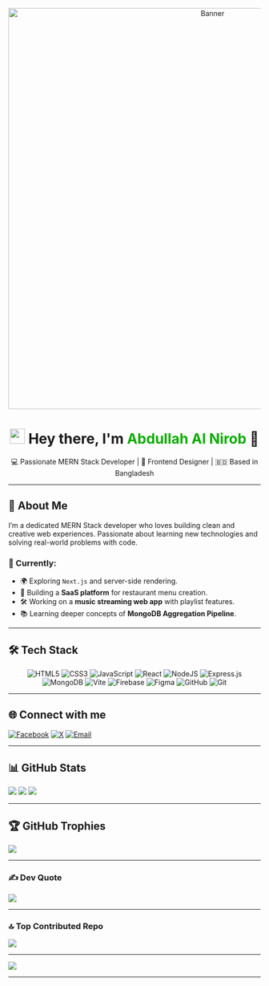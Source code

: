 <p align="center">
  <img src="https://user-images.githubusercontent.com/74038190/219923823-bf1ce878-c6b8-4faa-be07-93e6b1006521.gif" alt="Banner" width="800" />
</p>

<h1 align="center">
  <img src="https://emojis.slackmojis.com/emojis/images/1531849430/4246/blob-sunglasses.gif" width="30"/> 
  Hey there, I'm <span style="color:#0aad00;">Abdullah Al Nirob</span> 👋
</h1>

<p align="center">
  💻 Passionate MERN Stack Developer | 🎨 Frontend Designer | 🇧🇩 Based in Bangladesh
</p>

---

## 🧠 About Me

I’m a dedicated MERN Stack developer who loves building clean and creative web experiences. Passionate about learning new technologies and solving real-world problems with code.

### 📌 Currently:
- 🌍 Exploring `Next.js` and server-side rendering.
- 🧠 Building a **SaaS platform** for restaurant menu creation.
- 🛠️ Working on a **music streaming web app** with playlist features.
- 📚 Learning deeper concepts of **MongoDB Aggregation Pipeline**.

---

## 🛠️ Tech Stack

<div align="center">
  
  ![HTML5](https://img.shields.io/badge/html5-%23E34F26.svg?style=for-the-badge&logo=html5&logoColor=white)
  ![CSS3](https://img.shields.io/badge/css3-%231572B6.svg?style=for-the-badge&logo=css3&logoColor=white)
  ![JavaScript](https://img.shields.io/badge/javascript-%23323330.svg?style=for-the-badge&logo=javascript&logoColor=%23F7DF1E)
  ![React](https://img.shields.io/badge/react-%2320232a.svg?style=for-the-badge&logo=react&logoColor=%2361DAFB)
  ![NodeJS](https://img.shields.io/badge/node.js-6DA55F?style=for-the-badge&logo=node.js&logoColor=white)
  ![Express.js](https://img.shields.io/badge/express.js-%23404d59.svg?style=for-the-badge&logo=express&logoColor=%2361DAFB)
  ![MongoDB](https://img.shields.io/badge/MongoDB-%234ea94b.svg?style=for-the-badge&logo=mongodb&logoColor=white)
  ![Vite](https://img.shields.io/badge/vite-%23646CFF.svg?style=for-the-badge&logo=vite&logoColor=white)
  ![Firebase](https://img.shields.io/badge/firebase-a08021?style=for-the-badge&logo=firebase&logoColor=ffcd34)
  ![Figma](https://img.shields.io/badge/figma-%23F24E1E.svg?style=for-the-badge&logo=figma&logoColor=white)
  ![GitHub](https://img.shields.io/badge/github-%23121011.svg?style=for-the-badge&logo=github&logoColor=white)
  ![Git](https://img.shields.io/badge/git-%23F05033.svg?style=for-the-badge&logo=git&logoColor=white)

</div>

---

## 🌐 Connect with me

[![Facebook](https://img.shields.io/badge/Facebook-%231877F2.svg?logo=Facebook&logoColor=white)](https://facebook.com/dev.abdullahalnirob) 
[![X](https://img.shields.io/badge/X-black.svg?logo=X&logoColor=white)](https://x.com/AbdullahN66467) 
[![Email](https://img.shields.io/badge/Email-D14836?logo=gmail&logoColor=white)](mailto:abdullahalnirob12@gmail.com)

---

## 📊 GitHub Stats

![](https://github-readme-stats.vercel.app/api?username=abdullahalnirob&theme=merko&hide_border=false&include_all_commits=true&count_private=false)
![](https://nirzak-streak-stats.vercel.app/?user=abdullahalnirob&theme=merko&hide_border=false)
![](https://github-readme-stats.vercel.app/api/top-langs/?username=abdullahalnirob&theme=merko&hide_border=false&layout=compact)

---

## 🏆 GitHub Trophies

![](https://github-profile-trophy.vercel.app/?username=abdullahalnirob&theme=merko&no-frame=false&no-bg=true&margin-w=4)

---

### ✍️ Dev Quote

![](https://quotes-github-readme.vercel.app/api?type=horizontal&theme=radical)

---

### 🔝 Top Contributed Repo

![](https://github-contributor-stats.vercel.app/api?username=abdullahalnirob&limit=5&theme=dark&combine_all_yearly_contributions=true)

---

[![](https://visitcount.itsvg.in/api?id=abdullahalnirob&icon=0&color=0)](https://visitcount.itsvg.in)

---

